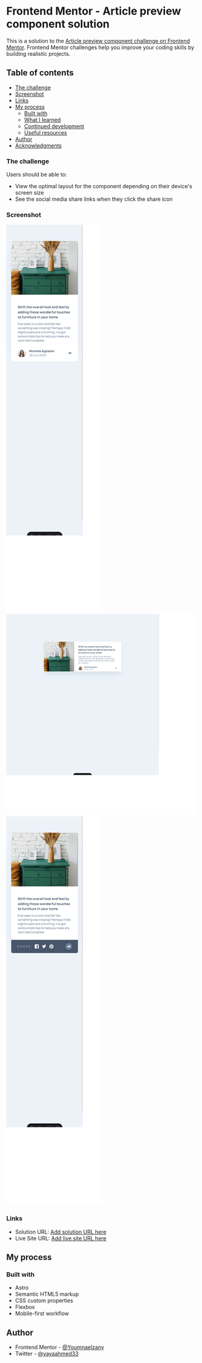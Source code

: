 # Frontend Mentor - Article preview component solution

This is a solution to the [Article preview component challenge on Frontend Mentor](https://www.frontendmentor.io/challenges/article-preview-component-dYBN_pYFT). Frontend Mentor challenges help you improve your coding skills by building realistic projects.

## Table of contents

- [The challenge](#the-challenge)
- [Screenshot](#screenshot)
- [Links](#links)
- [My process](#my-process)
  - [Built with](#built-with)
  - [What I learned](#what-i-learned)
  - [Continued development](#continued-development)
  - [Useful resources](#useful-resources)
- [Author](#author)
- [Acknowledgments](#acknowledgments)

### The challenge

Users should be able to:

- View the optimal layout for the component depending on their device's screen size
- See the social media share links when they click the share icon

### Screenshot

![](./public/images/Screenshot%202024-06-10%20at%2019-54-24%20Article%20preview%20component.png)
![](./public/images/Screenshot%202024-06-10%20at%2019-54-38%20Article%20preview%20component.png)
![](./public/images/Screenshot%202024-06-10%20at%2019-54-52%20Article%20preview%20component.png)

### Links

- Solution URL: [Add solution URL here](https://github.com/Youmnaelzany/article-preview-component-master-10-6-24.git)
- Live Site URL: [Add live site URL here](https://articlecomponent10624.netlify.app/)

## My process

### Built with

- Astro
- Semantic HTML5 markup
- CSS custom properties
- Flexbox
- Mobile-first workflow

## Author

- Frontend Mentor - [@Youmnaelzany](https://www.frontendmentor.io/profile/Youmnaelzany)
- Twitter - [@yayaahmed33](https://twitter.com/yayaahmed33)
